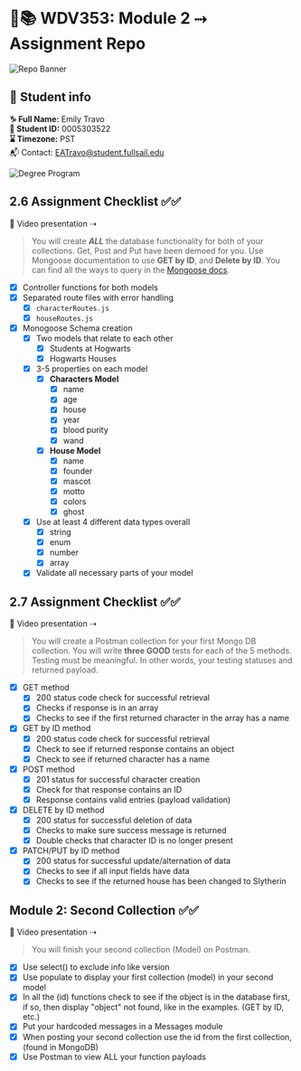 # 🔐📚 WDV353: Module 2 ⤑ Assignment Repo

![Repo Banner](https://www.dropbox.com/scl/fi/2tg9yj1my4tu4e6r3ryhq/repobanner.png?rlkey=u81eqfslsjercs9je5r13s52u&raw=1)

## 🔗 Student info

**♑ Full Name:** Emily Travo <br>
**🔑 Student ID:** 0005303522 <br>
**⌛ Timezone:** PST <br>
📬 Contact: EATravo@student.fullsail.edu

![Degree Program](https://img.shields.io/badge/Degree-Web%20Development-orange?logo=gnometerminal)
<br>

## 2.6 Assignment Checklist ✅✅

🎥 Video presentation ⇢ [](x)

> You will create **_ALL_** the database functionality for both of your collections. Get, Post and Put have been demoed for you. Use Mongoose documentation to use **GET by ID**, and **Delete by ID**. You can find all the ways to query in the [Mongoose docs](https://mongoosejs.com/docs/queries.html).

- [x] Controller functions for both models
- [x] Separated route files with error handling
  - [x] `characterRoutes.js`
  - [x] `houseRoutes.js`
- [x] Monogoose Schema creation
  - [x] Two models that relate to each other
    - [x] Students at Hogwarts
    - [x] Hogwarts Houses
  - [x] 3-5 properties on each model
    - [x] **Characters Model**
      - [x] name
      - [x] age
      - [x] house
      - [x] year
      - [x] blood purity
      - [x] wand
    - [x] **House Model**
      - [x] name
      - [x] founder
      - [x] mascot
      - [x] motto
      - [x] colors
      - [x] ghost
  - [x] Use at least 4 different data types overall
    - [x] string
    - [x] enum
    - [x] number
    - [x] array
  - [x] Validate all necessary parts of your model

## 2.7 Assignment Checklist ✅✅

🎥 Video presentation ⇢ [](x)

> You will create a Postman collection for your first Mongo DB collection. You will write **three GOOD** tests for each of the 5 methods. Testing must be meaningful. In other words, your testing statuses and returned payload.

- [x] GET method
  - [x] 200 status code check for successful retrieval
  - [x] Checks if response is in an array
  - [x] Checks to see if the first returned character in the array has a name
- [x] GET by ID method
  - [x] 200 status code check for successful retrieval
  - [x] Check to see if returned response contains an object
  - [x] Check to see if returned character has a name
- [x] POST method
  - [x] 201 status for successful character creation
  - [x] Check for that response contains an ID
  - [x] Response contains valid entries (payload validation)
- [x] DELETE by ID method
  - [x] 200 status for successful deletion of data
  - [x] Checks to make sure success message is returned
  - [x] Double checks that character ID is no longer present
- [x] PATCH/PUT by ID method
  - [x] 200 status for successful update/alternation of data
  - [x] Checks to see if all input fields have data
  - [x] Checks to see if the returned house has been changed to Slytherin

## Module 2: Second Collection ✅✅

🎥 Video presentation ⇢ [](x)

> You will finish your second collection (Model) on Postman.

- [x] Use select() to exclude info like version
- [x] Use populate to display your first collection (model) in your second model
- [x] In all the (id) functions check to see if the object is in the database first, if so, then display "object" not found, like in the examples. (GET by ID, etc.)
- [x] Put your hardcoded messages in a Messages module
- [x] When posting your second collection use the id from the first collection, (found in MongoDB)
- [x] Use Postman to view ALL your function payloads

